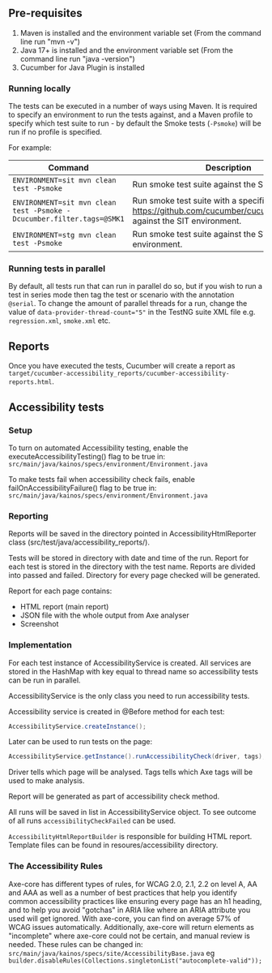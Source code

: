 ## Pre-requisites

1. Maven is installed and the environment variable set (From the command line run "mvn -v")
2. Java 17+ is installed and the environment variable set (From the command line run "java -version")
3. Cucumber for Java Plugin is installed

### Running locally

The tests can be executed in a number of ways using Maven.
It is required to specify an environment to run the tests against, and a Maven profile to specify which test suite to
run - by default the Smoke tests (`-Psmoke`) will be run if no profile is specified.

For example:

| Command													     			                                          | Description                                                                                                            |
|-----------------------------------------------------------------------|------------------------------------------------------------------------------------------------------------------------|
| `ENVIRONMENT=sit mvn clean test -Psmoke`                              | Run smoke test suite against the SIT environment.                                                                      |
| `ENVIRONMENT=sit mvn clean test -Psmoke -Dcucumber.filter.tags=@SMK1` | Run smoke test suite with a specific tag <https://github.com/cucumber/cucumber/wiki/Tags> against the SIT environment. |
| `ENVIRONMENT=stg mvn clean test -Psmoke`                              | Run smoke test suite against the STG environment.                                                                      |

### Running tests in parallel

By default, all tests run that can run in parallel do so, but if you wish to run a test in series mode then tag the test
or scenario with the annotation `@serial`.
To change the amount of parallel threads for a run, change the value of `data-provider-thread-count="5"` in the TestNG
suite XML file e.g. `regression.xml`, `smoke.xml` etc.

## Reports

Once you have executed the tests, Cucumber will create a report as `target/cucumber-accessibility_reports/cucumber-accessibility-reports.html`.

## Accessibility tests

### Setup

To turn on automated Accessibility testing, enable the executeAccessibilityTesting() flag to be true in: `src/main/java/kainos/specs/environment/Environment.java`

To make tests fail when accessibility check fails, enable failOnAccessibilityFailure() flag to be true in: `src/main/java/kainos/specs/environment/Environment.java`

### Reporting

Reports will be saved in the directory pointed in AccessibilityHtmlReporter class (src/test/java/accessibility_reports/).

Tests will be stored in directory with date and time of the run. Report for each test is stored in the directory with the test name.
Reports are divided into passed and failed. Directory for every page checked will be generated.

Report for each page contains:
- HTML report (main report)
- JSON file with the whole output from Axe analyser
- Screenshot

### Implementation

For each test instance of AccessibilityService is created. All services are stored in the HashMap with key equal to thread name so accessibility tests can be run in parallel.

AccessibilityService is the only class you need to run accessibility tests.

Accessibility service is created in @Before method for each test:

```java
AccessibilityService.createInstance();
```

Later can be used to run tests on the page:

```java
AccessibilityService.getInstance().runAccessibilityCheck(driver, tags);
```

Driver tells which page will be analysed. Tags tells which Axe tags will be used to make analysis.

Report will be generated as part of accessibility check method.

All runs will be saved in list in AccessibilityService object. To see outcome of all runs `accessibilityCheckFailed` can be used.

`AccessibilityHtmlReportBuilder` is responsible for building HTML report. Template files can be found in resoures/accessibility directory.

### The Accessibility Rules
Axe-core has different types of rules, for WCAG 2.0, 2.1, 2.2 on level A, AA and AAA as well as a number of best practices that help you identify common accessibility practices like ensuring every page has an h1 heading, and to help you avoid "gotchas" in ARIA like where an ARIA attribute you used will get ignored.
With axe-core, you can find on average 57% of WCAG issues automatically. Additionally, axe-core will return elements as "incomplete" where axe-core could not be certain, and manual review is needed.
These rules can be changed in: `src/main/java/kainos/specs/site/AccessibilityBase.java` eg `builder.disableRules(Collections.singletonList("autocomplete-valid"));`
